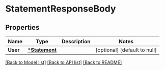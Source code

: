 # StatementResponseBody

## Properties
Name | Type | Description | Notes
------------ | ------------- | ------------- | -------------
**User** | [***Statement**](Statement.md) |  | [optional] [default to null]

[[Back to Model list]](../README.md#documentation-for-models) [[Back to API list]](../README.md#documentation-for-api-endpoints) [[Back to README]](../README.md)


